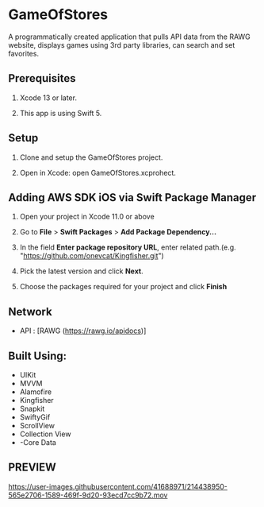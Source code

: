 # GameOfStores
A programmatically created application that pulls API data from the RAWG website, displays games using 3rd party libraries, can search and set favorites.

## Prerequisites

1. Xcode 13 or later.

2. This app is using Swift 5.

## Setup

1. Clone and setup the GameOfStores project.

2. Open in Xcode: open GameOfStores.xcprohect.

## Adding AWS SDK iOS via Swift Package Manager

1. Open your project in Xcode 11.0 or above

2. Go to **File** > **Swift Packages** > **Add Package Dependency...**

3. In the field **Enter package repository URL**, enter related path.(e.g. "https://github.com/onevcat/Kingfisher.git")

4. Pick the latest version and click **Next**.

5. Choose the packages required for your project and click **Finish**

## Network

- API : [RAWG (https://rawg.io/apidocs)]

## Built Using:
- UIKit
- MVVM
- Alamofire
- Kingfisher
- Snapkit
- SwiftyGif
- ScrollView
- Collection View
- -Core Data


## PREVIEW

https://user-images.githubusercontent.com/41688971/214438950-565e2706-1589-469f-9d20-93ecd7cc9b72.mov

